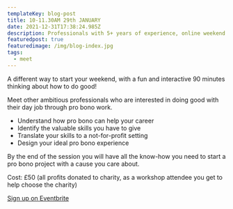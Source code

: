 ```yaml
---
templateKey: blog-post
title: 10-11.30AM 29th JANUARY
date: 2021-12-31T17:38:24.985Z
description: Professionals with 5+ years of experience, online weekend session.
featuredpost: true
featuredimage: /img/blog-index.jpg
tags:
  - meet
---
```

A different way to start your weekend, with a fun and interactive 90 minutes thinking about how to do good!

Meet other ambitious professionals who are interested in doing good with their day job through pro bono work.

* Understand how pro bono can help your career 
* Identify the valuable skills you have to give
* Translate your skills to a not-for-profit setting
* Design your ideal pro bono experience

By the end of the session you will have all the know-how you need to start a pro bono project with a cause you care about.

Cost: £50 (all profits donated to charity, as a workshop attendee you get to help choose the charity)

[Sign up on Eventbrite](https://www.eventbrite.co.uk/e/235949139227)